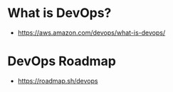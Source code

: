 # What is DevOps?
- https://aws.amazon.com/devops/what-is-devops/
# DevOps Roadmap
- https://roadmap.sh/devops
